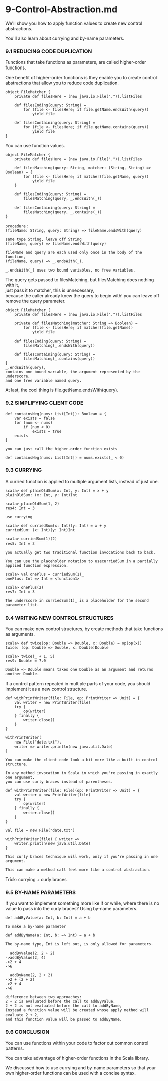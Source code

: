 # 9-Control-Abstraction.md
We'll show you how to apply function values to create new control abstractions.

You'll also learn about currying and by-name parameters.

### 9.1 REDUCING CODE DUPLICATION
Functions that take functions as parameters, are called higher-order functions.

One benefit of higher-order functions is they enable you to create control abstractions that allow you to reduce code duplication.

```
object FileMatcher { 
    private def filesHere = (new java.io.File(".")).listFiles
    
    def filesEnding(query: String) =
        for (file <- filesHere; if file.getName.endsWith(query)) 
            yield file
            
    def filesContaining(query: String) =
        for (file <- filesHere; if file.getName.contains(query)) 
            yield file    
}
```
You can use function values.

```
object FileMatcher { 
    private def filesHere = (new java.io.File(".")).listFiles
    
    def filesMatching(query: String, matcher: (String, String) => Boolean) = {
        for (file <- filesHere; if matcher(file.getName, query)) 
            yield file
    }
    
    def filesEnding(query: String) = 
        filesMatching(query, _.endsWith(_))
        
    def filesContaining(query: String) = 
        filesMatching(query, _.contains(_))
}

procedure：
(fileName: String, query: String) => fileName.endsWith(query)

same type String, leave off String
(fileName, query) => fileName.endsWith(query)

fileName and query are each used only once in the body of the function,
(fileName, query) => _.endsWith(_).

_.endsWith(_) uses two bound variables, no free variables.
```
The query gets passed to filesMatching, but filesMatching does nothing with it,   
just pass it to matcher, this is unnecessary,   
because the caller already knew the query to begin with!
you can leave off remove the query parameter.

```
object FileMatcher { 
    private def filesHere = (new java.io.File(".")).listFiles
    
    private def filesMatching(matcher: String => Boolean) = 
        for (file <- filesHere; if matcher(file.getName)) 
            yield file
    
    def filesEnding(query: String) = 
        filesMatching(_.endsWith(query))
    
    def filesContaining(query: String) = 
        filesMatching(_.contains(query))
}
_.endsWith(query),
contains one bound variable, the argument represented by the underscore, 
and one free variable named query.
```
At last, the cool thing is file.getName.endsWith(query).

### 9.2 SIMPLIFYING CLIENT CODE

```
def containsNeg(nums: List[Int]): Boolean = { 
    var exists = false 
    for (num <- nums) 
        if (num < 0) 
            exists = true 
    exists 
}

you can just call the higher-order function exists

def containsNeg(nums: List[Int]) = nums.exists(_ < 0)
```


### 9.3 CURRYING
A curried function is applied to multiple argument lists, instead of just one.

```
scala> def plainOldSum(x: Int, y: Int) = x + y 
plainOldSum: (x: Int, y: Int)Int

scala> plainOldSum(1, 2) 
res4: Int = 3

use currying

scala> def curriedSum(x: Int)(y: Int) = x + y 
curriedSum: (x: Int)(y: Int)Int

scala> curriedSum(1)(2) 
res5: Int = 3

you actually get two traditional function invocations back to back.
```

```
You can use the placeholder notation to usecurriedSum in a partially applied function expression.

scala> val onePlus = curriedSum(1)_ 
onePlus: Int => Int = <function1>

scala> onePlus(2) 
res7: Int = 3

The underscore in curriedSum(1)_ is a placeholder for the second parameter list.
```

### 9.4 WRITING NEW CONTROL STRUCTURES
You can make new control structures, by create methods that take functions as arguments.

```
scala> def twice(op: Double => Double, x: Double) = op(op(x)) 
twice: (op: Double => Double, x: Double)Double

scala> twice(_ + 1, 5) 
res9: Double = 7.0

Double => Double means takes one Double as an argument and returns another Double.
```
If a control pattern repeated in multiple parts of your code, 
you should implement it as a new control structure.

```
def withPrintWriter(file: File, op: PrintWriter => Unit) = { 
    val writer = new PrintWriter(file) 
    try { 
        op(writer) 
    } finally { 
        writer.close() 
    } 
}

withPrintWriter( 
    new File("date.txt"), 
    writer => writer.println(new java.util.Date) 
)
```

```
You can make the client code look a bit more like a built-in control structure.

In any method invocation in Scala in which you're passing in exactly one argument, 
you can use curly braces instead of parentheses.

def withPrintWriter(file: File)(op: PrintWriter => Unit) = { 
    val writer = new PrintWriter(file) 
    try { 
        op(writer) 
    } finally { 
        writer.close() 
    } 
}

val file = new File("date.txt")

withPrintWriter(file) { writer => 
    writer.println(new java.util.Date) 
}

This curly braces technique will work, only if you're passing in one argument.

This can make a method call feel more like a control abstraction.
```
Trick: currying + curly braces

### 9.5 BY-NAME PARAMETERS
If you want to implement something more like if or while, where there is no value to pass into the curly braces? Using by-name parameters.

```
def addByValue(a: Int, b: Int) = a + b

To make a by-name parameter

def addByName(a: Int, b: => Int) = a + b

The by-name type, Int is left out, is only allowed for parameters.
  
  addByValue(2, 2 + 2)  
->addByValue(2, 4)  
->2 + 4  
->6

  addByName(2, 2 + 2)  
->2 + (2 + 2)  
->2 + 4  
->6  

difference between two approaches:
2 + 2 is evaluated before the call to addByValue.
2 + 2 is not evaluated before the call to addByName,
Instead a function value will be created whose apply method will evaluate 2 + 2,
and this function value will be passed to addByName.
```

### 9.6 CONCLUSION
You can use functions within your code to factor out common control patterns.

You can take advantage of higher-order functions in the Scala library.

We discussed how to use currying and by-name parameters so that your own higher-order functions can be used with a concise syntax.

